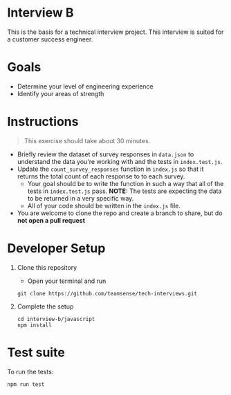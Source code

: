 # Interview B

This is the basis for a technical interview project. This interview is suited for a customer success engineer.

# Goals

- Determine your level of engineering experience
- Identify your areas of strength

# Instructions

> This exercise should take about 30 minutes.

- Briefly review the dataset of survey responses in `data.json` to understand the data you're working with and the tests in `index.test.js`.
- Update the `count_survey_responses` function in `index.js` so that it returns the total count of each response to to each survey.
  - Your goal should be to write the function in such a way that all of the tests in `index.test.js` pass. **NOTE:** The tests are expecting the data to be returned in a very specific way.
  - All of your code should be written in the `index.js` file.
- You are welcome to clone the repo and create a branch to share, but do **not open a pull request**

# Developer Setup

1. Clone this repository

   - Open your terminal and run

   ```
   git clone https://github.com/teamsense/tech-interviews.git
   ```

2. Complete the setup
   ```
   cd interview-b/javascript
   npm install
   ```

# Test suite

To run the tests:

```
npm run test
```
